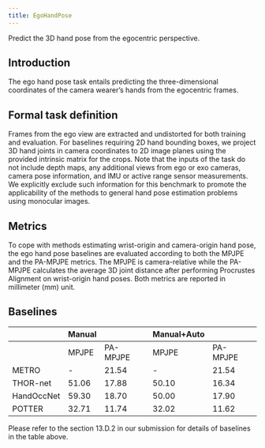 ```yaml
---
title: EgoHandPose
---
```


Predict the 3D hand pose from the egocentric perspective.

## Introduction

The ego hand pose task entails predicting the three-dimensional coordinates of the camera wearer’s hands from the egocentric frames. 

## Formal task definition

Frames from the ego view are extracted and undistorted for both training and evaluation. For baselines requiring 2D hand bounding boxes, we project 3D hand joints in camera coordinates to 2D image planes using the provided intrinsic matrix for the crops.
Note that the inputs of the task do not include depth maps, any additional views from ego or exo cameras, camera pose information, and IMU or active range sensor measurements.
We explicitly exclude such information for this benchmark to promote the applicability of the methods to general hand pose estimation problems using monocular images.


## Metrics

To cope with methods estimating wrist-origin and camera-origin hand pose, the ego hand pose baselines are evaluated according to both the MPJPE and the PA-MPJPE metrics. 
The MPJPE is camera-relative while the PA-MPJPE calculates the average 3D joint distance after performing Procrustes Alignment on wrist-origin hand poses. 
Both metrics are reported in millimeter (mm) unit.


## Baselines

|            | Manual         |            | Manual+Auto   |            |
|------------|----------------|------------|---------------|------------|
|            | MPJPE          | PA-MPJPE   | MPJPE         | PA-MPJPE   |
| METRO      | -              | 21.54      | -             | 21.54      |
| THOR-net   | 51.06         | 17.88      | 50.10         | 16.34      |
| HandOccNet | 59.30     | 18.70      | 50.00         | 17.90      |
| POTTER     | 32.71         | 11.74      | 32.02         | 11.62      |

Please refer to the section 13.D.2 in our submission for details of baselines in the table above. 

